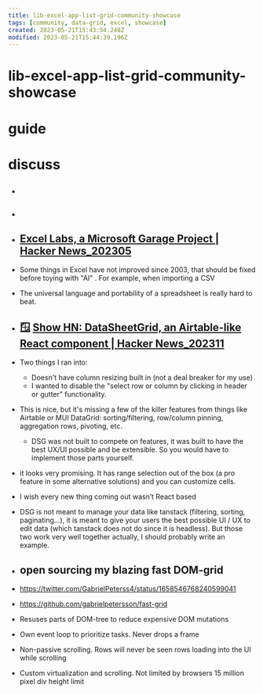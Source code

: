 ```yaml
---
title: lib-excel-app-list-grid-community-showcase
tags: [community, data-grid, excel, showcase]
created: 2023-05-21T15:43:54.248Z
modified: 2023-05-21T15:44:39.196Z
---
```


# lib-excel-app-list-grid-community-showcase

# guide

# discuss
- ## 

- ## 

- ## [Excel Labs, a Microsoft Garage Project | Hacker News_202305](https://news.ycombinator.com/item?id=36081851)
- Some things in Excel have not improved since 2003, that should be fixed before toying with "AI" . For example, when importing a CSV

- The universal language and portability of a spreadsheet is really hard to beat.

- ## 🪟 [Show HN: DataSheetGrid, an Airtable-like React component | Hacker News_202311](https://news.ycombinator.com/item?id=38228788)
- Two things I ran into:
  - Doesn't have column resizing built in (not a deal breaker for my use)
  - I wanted to disable the "select row or column by clicking in header or gutter" functionality. 
- This is nice, but it's missing a few of the killer features from things like Airtable or MUI DataGrid: sorting/filtering, row/column pinning, aggregation rows, pivoting, etc.
  - DSG was not built to compete on features, it was built to have the best UX/UI possible and be extensible. So you would have to implement those parts yourself.
- it looks very promising. It has range selection out of the box (a pro feature in some alternative solutions) and you can customize cells. 
- I wish every new thing coming out wasn’t React based
- DSG is not meant to manage your data like tanstack (filtering, sorting, paginating...), it is meant to give your users the best possible UI / UX to edit data (which tanstack does not do since it is headless). But those two work very well together actually, I should probably write an example.

- ## open sourcing my blazing fast DOM-grid
- https://twitter.com/GabrielPeterss4/status/1658546768240599041
- https://github.com/gabrielpetersson/fast-grid
- Resuses parts of DOM-tree to reduce expensive DOM mutations
- Own event loop to prioritize tasks. Never drops a frame
- Non-passive scrolling. Rows will never be seen rows loading into the UI while scrolling
- Custom virtualization and scrolling. Not limited by browsers 15 million pixel div height limit
